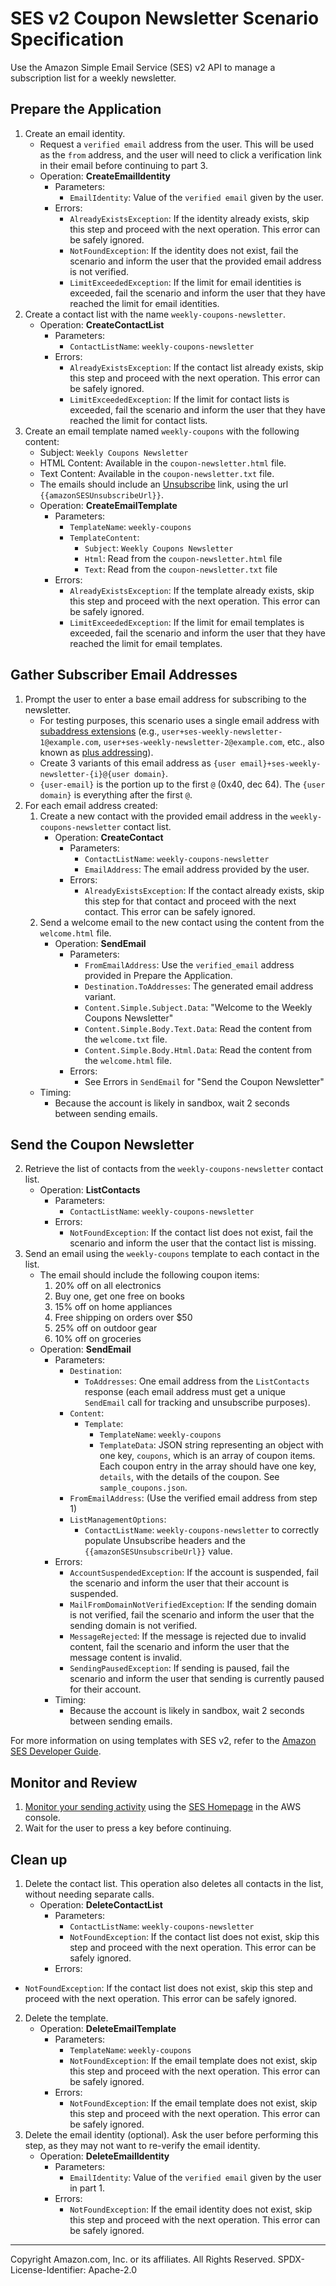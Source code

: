 

# SES v2 Coupon Newsletter Scenario Specification

Use the Amazon Simple Email Service (SES) v2 API to manage a subscription list for a weekly newsletter.

## Prepare the Application

1. Create an email identity.
   - Request a `verified email` address from the user. This will be used as the `from` address, and the user will need to click a verification link in their email before continuing to part 3.
   - Operation: **CreateEmailIdentity**
     - Parameters:
       - `EmailIdentity`: Value of the `verified email` given by the user.
     - Errors:
       - `AlreadyExistsException`: If the identity already exists, skip this step and proceed with the next operation. This error can be safely ignored.
       - `NotFoundException`: If the identity does not exist, fail the scenario and inform the user that the provided email address is not verified.
       - `LimitExceededException`: If the limit for email identities is exceeded, fail the scenario and inform the user that they have reached the limit for email identities.
2. Create a contact list with the name `weekly-coupons-newsletter`.
   - Operation: **CreateContactList**
     - Parameters:
       - `ContactListName`: `weekly-coupons-newsletter`
     - Errors:
       - `AlreadyExistsException`: If the contact list already exists, skip this step and proceed with the next operation. This error can be safely ignored.
       - `LimitExceededException`: If the limit for contact lists is exceeded, fail the scenario and inform the user that they have reached the limit for contact lists.
3. Create an email template named `weekly-coupons` with the following content:
   - Subject: `Weekly Coupons Newsletter`
   - HTML Content: Available in the `coupon-newsletter.html` file.
   - Text Content: Available in the `coupon-newsletter.txt` file.
   - The emails should include an [Unsubscribe](#) link, using the url `{{amazonSESUnsubscribeUrl}}`.
   - Operation: **CreateEmailTemplate**
     - Parameters:
       - `TemplateName`: `weekly-coupons`
       - `TemplateContent`:
         - `Subject`: `Weekly Coupons Newsletter`
         - `Html`: Read from the `coupon-newsletter.html` file
         - `Text`: Read from the `coupon-newsletter.txt` file
     - Errors:
       - `AlreadyExistsException`: If the template already exists, skip this step and proceed with the next operation. This error can be safely ignored.
       - `LimitExceededException`: If the limit for email templates is exceeded, fail the scenario and inform the user that they have reached the limit for email templates.

## Gather Subscriber Email Addresses

1. Prompt the user to enter a base email address for subscribing to the newsletter.
   - For testing purposes, this scenario uses a single email address with [subaddress extensions](https://www.rfc-editor.org/rfc/rfc5233.html) (e.g., `user+ses-weekly-newsletter-1@example.com`, `user+ses-weekly-newsletter-2@example.com`, etc., also known as [plus addressing](https://en.wikipedia.org/wiki/Email_address#:~:text=For%20example%2C%20the%20address%20joeuser,sorting%2C%20and%20for%20spam%20control.)).
   - Create 3 variants of this email address as `{user email}+ses-weekly-newsletter-{i}@{user domain}`.
   - `{user-email}` is the portion up to the first `@` (0x40, dec 64). The `{user domain}` is everything after the first `@`.
2. For each email address created:
   1. Create a new contact with the provided email address in the `weekly-coupons-newsletter` contact list.
      - Operation: **CreateContact**
        - Parameters:
          - `ContactListName`: `weekly-coupons-newsletter`
          - `EmailAddress`: The email address provided by the user.
        - Errors:
          - `AlreadyExistsException`: If the contact already exists, skip this step for that contact and proceed with the next contact. This error can be safely ignored.
   2. Send a welcome email to the new contact using the content from the `welcome.html` file.
      - Operation: **SendEmail**
        - Parameters:
          - `FromEmailAddress`: Use the `verified_email` address provided in Prepare the Application.
          - `Destination.ToAddresses`: The generated email address variant.
          - `Content.Simple.Subject.Data`: "Welcome to the Weekly Coupons Newsletter"
          - `Content.Simple.Body.Text.Data`: Read the content from the `welcome.txt` file.
          - `Content.Simple.Body.Html.Data`: Read the content from the `welcome.html` file.
        - Errors:
          - See Errors in `SendEmail` for "Send the Coupon Newsletter"
   - Timing:
     - Because the account is likely in sandbox, wait 2 seconds between sending emails.

## Send the Coupon Newsletter

2. Retrieve the list of contacts from the `weekly-coupons-newsletter` contact list.
   - Operation: **ListContacts**
     - Parameters:
       - `ContactListName`: `weekly-coupons-newsletter`
     - Errors:
       - `NotFoundException`: If the contact list does not exist, fail the scenario and inform the user that the contact list is missing.
3. Send an email using the `weekly-coupons` template to each contact in the list.
   - The email should include the following coupon items:
     1. 20% off on all electronics
     2. Buy one, get one free on books
     3. 15% off on home appliances
     4. Free shipping on orders over $50
     5. 25% off on outdoor gear
     6. 10% off on groceries
   - Operation: **SendEmail**
     - Parameters:
       - `Destination`:
         - `ToAddresses`: One email address from the `ListContacts` response (each email address must get a unique `SendEmail` call for tracking and unsubscribe purposes).
       - `Content`:
         - `Template`:
           - `TemplateName`: `weekly-coupons`
           - `TemplateData`: JSON string representing an object with one key, `coupons`, which is an array of coupon items. Each coupon entry in the array should have one key, `details`, with the details of the coupon. See `sample_coupons.json`.
       - `FromEmailAddress`: (Use the verified email address from step 1)
       - `ListManagementOptions`:
         - `ContactListName`: `weekly-coupons-newsletter` to correctly populate Unsubscribe headers and the `{{amazonSESUnsubscribeUrl}}` value.
     - Errors:
       - `AccountSuspendedException`: If the account is suspended, fail the scenario and inform the user that their account is suspended.
       - `MailFromDomainNotVerifiedException`: If the sending domain is not verified, fail the scenario and inform the user that the sending domain is not verified.
       - `MessageRejected`: If the message is rejected due to invalid content, fail the scenario and inform the user that the message content is invalid.
       - `SendingPausedException`: If sending is paused, fail the scenario and inform the user that sending is currently paused for their account.
     - Timing:
       - Because the account is likely in sandbox, wait 2 seconds between sending emails.

For more information on using templates with SES v2, refer to the [Amazon SES Developer Guide](https://docs.aws.amazon.com/ses/latest/dg/send-personalized-email-api.html).

## Monitor and Review

1. [Monitor your sending activity](https://docs.aws.amazon.com/ses/latest/dg/monitor-sending-activity.html) using the [SES Homepage](https://console.aws.amazon.com/ses/home#/account) in the AWS console.
2. Wait for the user to press a key before continuing.

## Clean up

1. Delete the contact list. This operation also deletes all contacts in the list, without needing separate calls.
   - Operation: **DeleteContactList**
     - Parameters:
       - `ContactListName`: `weekly-coupons-newsletter`
       - `NotFoundException`: If the contact list does not exist, skip this step and proceed with the next operation. This error can be safely ignored.
     - Errors:

- `NotFoundException`: If the contact list does not exist, skip this step and proceed with the next operation. This error can be safely ignored.

2. Delete the template.
   - Operation: **DeleteEmailTemplate**
     - Parameters:
       - `TemplateName`: `weekly-coupons`
       - `NotFoundException`: If the email template does not exist, skip this step and proceed with the next operation. This error can be safely ignored.
     - Errors:
       - `NotFoundException`: If the email template does not exist, skip this step and proceed with the next operation. This error can be safely ignored.
3. Delete the email identity (optional). Ask the user before performing this step, as they may not want to re-verify the email identity.
   - Operation: **DeleteEmailIdentity**
     - Parameters:
       - `EmailIdentity`: Value of the `verified email` given by the user in part 1.
     - Errors:
       - `NotFoundException`: If the email identity does not exist, skip this step and proceed with the next operation. This error can be safely ignored.

---

Copyright Amazon.com, Inc. or its affiliates. All Rights Reserved.
SPDX-License-Identifier: Apache-2.0
